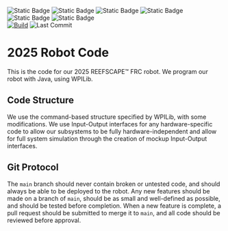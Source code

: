 ![Static Badge](https://img.shields.io/badge/FRC-Team_9644-cb007b?logo=first&labelColor=gray&link=https%3A%2F%2Fwww.thebluealliance.com%2Fteam%2F9644)
![Static Badge](https://img.shields.io/badge/WPI-Lib-%234d4848?style=flat-square&labelColor=8c150d)
![Static Badge](https://img.shields.io/badge/Photon-Vision-ffffff?style=flat-square&labelColor=006492)
![Static Badge](https://img.shields.io/badge/Path-Planner-ffffff?style=flat-square&labelColor=%232c3aad)
![Static Badge](https://img.shields.io/badge/Advantage-Scope-dee3ff?style=flat-square&labelColor=0027e6)
![Static Badge](https://img.shields.io/badge/Advantage-Kit-fff3d9?style=flat-square&labelColor=fec007)\
[![Build](https://github.com/NEIA-Robotics-9644/2025-Robot-Code/actions/workflows/build.yml/badge.svg)](https://github.com/NEIA-Robotics-9644/2025-Robot-Code/actions/workflows/build.yml)
![Last Commit](https://img.shields.io/github/last-commit/NEIA-Robotics-9644/2025-Robot-Code?color=32bd51)
# 2025 Robot Code
This is the code for our 2025 REEFSCAPE&trade; FRC robot.
We program our robot with Java, using WPILib.

## Code Structure
We use the command-based structure specified by WPILib, with some modifications.  We use Input-Output interfaces for any hardware-specific code to allow our subsystems to be fully hardware-independent and allow for full system simulation through the creation of mockup Input-Output interfaces.

## Git Protocol
The `main` branch should never contain broken or untested code, and should always be able to be deployed to the robot.
Any new features should be made on a branch of `main`, should be as small and well-defined as possible, and should be tested before completion.
When a new feature is complete, a pull request should be submitted to merge it to `main`, and all code should be reviewed before approval.
